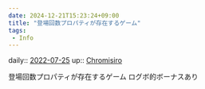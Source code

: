 ```yaml
---
date: 2024-12-21T15:23:24+09:00
title: "登場回数プロパティが存在するゲーム"
tags:
 - Info
---
```


daily:: [2022-07-25](Daily_Note/2022-07-25.md)
up:: [Chromisiro](../Bar/Novel/Nacaria/Chromisiro.md)

登場回数プロパティが存在するゲーム
ログボ的ボーナスあり
